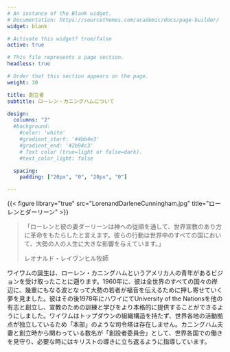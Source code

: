 ```yaml
---
# An instance of the Blank widget.
# Documentation: https://sourcethemes.com/academic/docs/page-builder/
widget: blank

# Activate this widget? true/false
active: true

# This file represents a page section.
headless: true

# Order that this section appears on the page.
weight: 30

title: 創立者
subtitle: ローレン・カニングハムについて

design:
  columns: "2"
  #background:
    #color: 'white'
    #gradient_start: '#4bb4e3'
    #gradient_end: '#2b94c3'
    # Text color (true=light or false=dark).
    #text_color_light: false

  spacing:
    padding: ["20px", "0", "20px", "0"]

---
```


{{< figure library="true" src="LorenandDarleneCunningham.jpg" title="ローレンとダーリーン" >}}

> 「ローレンと彼の妻ダーリーンは神への従順を通して、世界宣教のあり方に革命をもたらしたと言えます。彼らの行動は世界中のすべての国において、大勢の人の人生に大きな影響を与えています。」
>
> レオナルド・レイヴンヒル牧師

ワイワムの誕生は、ローレン・カニングハムというアメリカ人の青年があるビジョンを受け取ったことに遡ります。1960年に、彼は全世界のすべての国々の岸辺に、幾重にもなる波となって大勢の若者が福音を伝えるために押し寄せていく夢を見ました。彼はその後1978年にハワイにてUniversity of the Nationsを他の有志と創立し、宣教のための訓練と学びをより本格的に提供することができるようにしました。ワイワムはトップダウンの組織構造を持たず、世界各地の活動拠点が独立しているため「本部」のような司令塔は存在しません。カニングハム夫妻と創立時から関わっている数名が「創設者委員会」として、世界各国での働きを見守り、必要な時にはキリストの導きに立ち返るように指導しています。
